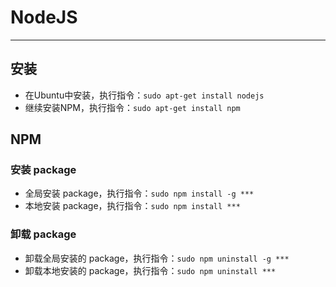 # NodeJS
***

## 安装
* 在Ubuntu中安装，执行指令：`sudo apt-get install nodejs`
* 继续安装NPM，执行指令：`sudo apt-get install npm`

## NPM
### 安装 package
* 全局安装 package，执行指令：`sudo npm install -g ***`
* 本地安装 package，执行指令：`sudo npm install ***`

### 卸载 package
* 卸载全局安装的 package，执行指令：`sudo npm uninstall -g ***`
* 卸载本地安装的 package，执行指令：`sudo npm uninstall ***`
